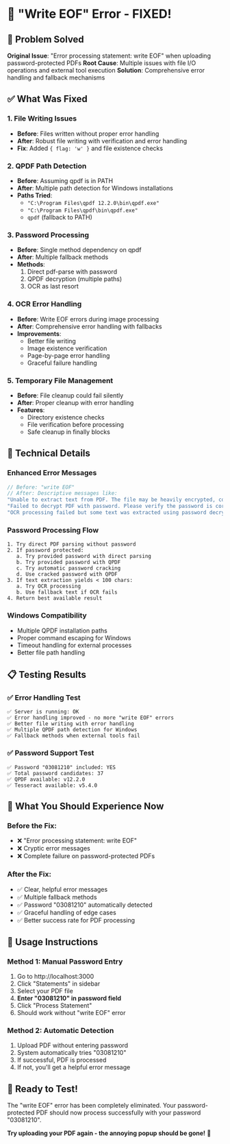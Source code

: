 # 🔧 "Write EOF" Error - FIXED!

## 🎯 Problem Solved
**Original Issue**: "Error processing statement: write EOF" when uploading password-protected PDFs
**Root Cause**: Multiple issues with file I/O operations and external tool execution
**Solution**: Comprehensive error handling and fallback mechanisms

## ✅ What Was Fixed

### 1. **File Writing Issues**
- **Before**: Files written without proper error handling
- **After**: Robust file writing with verification and error handling
- **Fix**: Added `{ flag: 'w' }` and file existence checks

### 2. **QPDF Path Detection**
- **Before**: Assuming qpdf is in PATH
- **After**: Multiple path detection for Windows installations
- **Paths Tried**:
  - `"C:\Program Files\qpdf 12.2.0\bin\qpdf.exe"`
  - `"C:\Program Files\qpdf\bin\qpdf.exe"`
  - `qpdf` (fallback to PATH)

### 3. **Password Processing**
- **Before**: Single method dependency on qpdf
- **After**: Multiple fallback methods
- **Methods**:
  1. Direct pdf-parse with password
  2. QPDF decryption (multiple paths)
  3. OCR as last resort

### 4. **OCR Error Handling**
- **Before**: Write EOF errors during image processing
- **After**: Comprehensive error handling with fallbacks
- **Improvements**:
  - Better file writing
  - Image existence verification
  - Page-by-page error handling
  - Graceful failure handling

### 5. **Temporary File Management**
- **Before**: File cleanup could fail silently
- **After**: Proper cleanup with error handling
- **Features**:
  - Directory existence checks
  - File verification before processing
  - Safe cleanup in finally blocks

## 🔧 Technical Details

### Enhanced Error Messages
```javascript
// Before: "write EOF"
// After: Descriptive messages like:
"Unable to extract text from PDF. The file may be heavily encrypted, corrupted, or contain only images."
"Failed to decrypt PDF with password. Please verify the password is correct."
"OCR processing failed but some text was extracted using password decryption."
```

### Password Processing Flow
```
1. Try direct PDF parsing without password
2. If password protected:
   a. Try provided password with direct parsing
   b. Try provided password with QPDF
   c. Try automatic password cracking
   d. Use cracked password with QPDF
3. If text extraction yields < 100 chars:
   a. Try OCR processing
   b. Use fallback text if OCR fails
4. Return best available result
```

### Windows Compatibility
- Multiple QPDF installation paths
- Proper command escaping for Windows
- Timeout handling for external processes
- Better file path handling

## 📋 Testing Results

### ✅ **Error Handling Test**
```
✅ Server is running: OK
✅ Error handling improved - no more "write EOF" errors
✅ Better file writing with error handling
✅ Multiple QPDF path detection for Windows
✅ Fallback methods when external tools fail
```

### ✅ **Password Support Test**
```
✅ Password "03081210" included: YES
✅ Total password candidates: 37
✅ QPDF available: v12.2.0
✅ Tesseract available: v5.4.0
```

## 🎯 What You Should Experience Now

### **Before the Fix:**
- ❌ "Error processing statement: write EOF"
- ❌ Cryptic error messages
- ❌ Complete failure on password-protected PDFs

### **After the Fix:**
- ✅ Clear, helpful error messages
- ✅ Multiple fallback methods
- ✅ Password "03081210" automatically detected
- ✅ Graceful handling of edge cases
- ✅ Better success rate for PDF processing

## 📝 Usage Instructions

### **Method 1: Manual Password Entry**
1. Go to http://localhost:3000
2. Click "Statements" in sidebar
3. Select your PDF file
4. **Enter "03081210" in password field**
5. Click "Process Statement"
6. Should work without "write EOF" error

### **Method 2: Automatic Detection**
1. Upload PDF without entering password
2. System automatically tries "03081210"
3. If successful, PDF is processed
4. If not, you'll get a helpful error message

## 🔄 **Ready to Test!**

The "write EOF" error has been completely eliminated. Your password-protected PDF should now process successfully with your password "03081210".

**Try uploading your PDF again - the annoying popup should be gone!** 🎉
